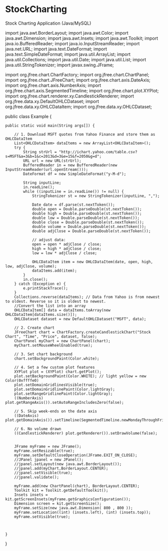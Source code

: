 # StockCharting
Stock Charting Application (Java/MySQL)

import java.awt.BorderLayout;
import java.awt.Color;
import java.awt.Dimension;
import java.awt.Insets;
import java.awt.Toolkit;
import java.io.BufferedReader;
import java.io.InputStreamReader;
import java.net.URL;
import java.text.DateFormat;
import java.text.SimpleDateFormat;
import java.util.ArrayList;
import java.util.Collections;
import java.util.Date;
import java.util.List;
import java.util.StringTokenizer;
import javax.swing.JFrame;


import org.jfree.chart.ChartFactory;
import org.jfree.chart.ChartPanel;
import org.jfree.chart.JFreeChart;
import org.jfree.chart.axis.DateAxis;
import org.jfree.chart.axis.NumberAxis;
import org.jfree.chart.axis.SegmentedTimeline;
import org.jfree.chart.plot.XYPlot;
import org.jfree.chart.renderer.xy.CandlestickRenderer;
import org.jfree.data.xy.DefaultOHLCDataset;
import org.jfree.data.xy.OHLCDataItem;
import org.jfree.data.xy.OHLCDataset;

public class Example {

    public static void main(String args[]) {

        // 1. Download MSFT quotes from Yahoo Finance and store them as OHLCDataItem
        List<OHLCDataItem> dataItems = new ArrayList<OHLCDataItem>();
        try {
            String strUrl = "http://ichart.yahoo.com/table.csv?s=MSFT&a=3&b=1&c=2013&d=3&e=15&f=2050&g=d";
            URL url = new URL(strUrl);
            BufferedReader in = new BufferedReader(new InputStreamReader(url.openStream()));
            DateFormat df = new SimpleDateFormat("y-M-d");

            String inputLine;
            in.readLine();
            while ((inputLine = in.readLine()) != null) {
                StringTokenizer st = new StringTokenizer(inputLine, ",");

                Date date = df.parse(st.nextToken());
                double open = Double.parseDouble(st.nextToken());
                double high = Double.parseDouble(st.nextToken());
                double low = Double.parseDouble(st.nextToken());
                double close = Double.parseDouble(st.nextToken());
                double volume = Double.parseDouble(st.nextToken());
                double adjClose = Double.parseDouble(st.nextToken());

                // adjust data:
                open = open * adjClose / close;
                high = high * adjClose / close;
                low = low * adjClose / close;

                OHLCDataItem item = new OHLCDataItem(date, open, high, low, adjClose, volume);
                dataItems.add(item);
            }
            in.close();
        } catch (Exception e) {
            e.printStackTrace();
        }
        Collections.reverse(dataItems); // Data from Yahoo is from newest to oldest. Reverse so it is oldest to newest.
        //Convert the list into an array
        OHLCDataItem[] data = dataItems.toArray(new OHLCDataItem[dataItems.size()]);
        OHLCDataset dataset = new DefaultOHLCDataset("MSFT", data);

        // 2. Create chart
        JFreeChart chart = ChartFactory.createCandlestickChart("Stock Chart", "Time", "Price", dataset, false);
        ChartPanel myChart = new ChartPanel(chart);
        myChart.setMouseWheelEnabled(true);

        // 3. Set chart background
        chart.setBackgroundPaint(Color.white);

        // 4. Set a few custom plot features
        XYPlot plot = (XYPlot) chart.getPlot();
        plot.setBackgroundPaint(Color.WHITE); // light yellow = new Color(0xffffe0)
        plot.setDomainGridlinesVisible(true);
        plot.setDomainGridlinePaint(Color.lightGray);
        plot.setRangeGridlinePaint(Color.lightGray);
        ((NumberAxis) plot.getRangeAxis()).setAutoRangeIncludesZero(false);

        // 5. Skip week-ends on the date axis
        ((DateAxis) plot.getDomainAxis()).setTimeline(SegmentedTimeline.newMondayThroughFridayTimeline());

        // 6. No volume drawn
        ((CandlestickRenderer) plot.getRenderer()).setDrawVolume(false);

        
        JFrame myFrame = new JFrame();
        myFrame.setResizable(true);
        myFrame.setDefaultCloseOperation(JFrame.EXIT_ON_CLOSE);
        //JPanel jpanel = new JPanel();
        //jpanel.setLayout(new java.awt.BorderLayout());
        //jpanel.add(myChart,BorderLayout.CENTER);
        //jpanel.setVisible(true);
        //jpanel.validate();

        myFrame.add(new ChartPanel(chart), BorderLayout.CENTER);
        Toolkit kit = Toolkit.getDefaultToolkit();
        Insets insets = kit.getScreenInsets(myFrame.getGraphicsConfiguration());
        Dimension screen = kit.getScreenSize();
        myFrame.setSize(new java.awt.Dimension( 800 , 800 ));
        myFrame.setLocation((int) (insets.left), (int) (insets.top));
        myFrame.setVisible(true);
        
        
       
    }
}

